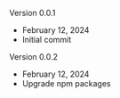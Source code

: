 Version 0.0.1
- February 12, 2024
- Initial commit

Version 0.0.2
- February 12, 2024
- Upgrade npm packages
